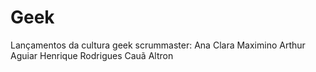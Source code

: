 # Geek
Lançamentos da cultura geek
scrummaster: Ana Clara Maximino
Arthur Aguiar
Henrique Rodrigues
Cauã Altron

